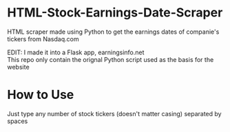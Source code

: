 # HTML-Stock-Earnings-Date-Scraper
HTML scraper made using Python to get the earnings dates of companie's tickers from Nasdaq.com

EDIT: I made it into a Flask app, earningsinfo.net  
This repo only contain the orignal Python script used as the basis for the website

# How to Use
Just type any number of stock tickers (doesn't matter casing) separated by spaces

